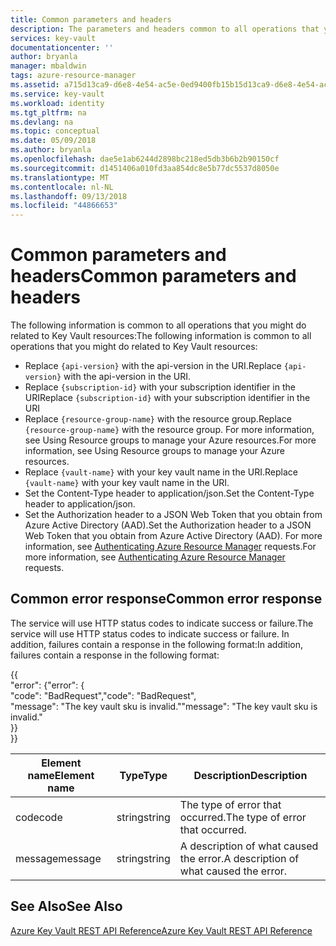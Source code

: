 ```yaml
---
title: Common parameters and headers
description: The parameters and headers common to all operations that you might do related to Key Vault resources.
services: key-vault
documentationcenter: ''
author: bryanla
manager: mbaldwin
tags: azure-resource-manager
ms.assetid: a715d13ca9-d6e8-4e54-ac5e-0ed9400fb15b15d13ca9-d6e8-4e54-ac5e-0ed9400fb15b
ms.service: key-vault
ms.workload: identity
ms.tgt_pltfrm: na
ms.devlang: na
ms.topic: conceptual
ms.date: 05/09/2018
ms.author: bryanla
ms.openlocfilehash: dae5e1ab6244d2898bc218ed5db3b6b2b90150cf
ms.sourcegitcommit: d1451406a010fd3aa854dc8e5b77dc5537d8050e
ms.translationtype: MT
ms.contentlocale: nl-NL
ms.lasthandoff: 09/13/2018
ms.locfileid: "44866653"
---
```

# <a name="common-parameters-and-headers"></a><span data-ttu-id="01ba3-103">Common parameters and headers</span><span class="sxs-lookup"><span data-stu-id="01ba3-103">Common parameters and headers</span></span>

<span data-ttu-id="01ba3-104">The following information is common to all operations that you might do related to Key Vault resources:</span><span class="sxs-lookup"><span data-stu-id="01ba3-104">The following information is common to all operations that you might do related to Key Vault resources:</span></span>

- <span data-ttu-id="01ba3-105">Replace `{api-version}` with the api-version in the URI.</span><span class="sxs-lookup"><span data-stu-id="01ba3-105">Replace `{api-version}` with the api-version in the URI.</span></span>
- <span data-ttu-id="01ba3-106">Replace `{subscription-id}` with your subscription identifier in the URI</span><span class="sxs-lookup"><span data-stu-id="01ba3-106">Replace `{subscription-id}` with your subscription identifier in the URI</span></span>
- <span data-ttu-id="01ba3-107">Replace `{resource-group-name}` with the resource group.</span><span class="sxs-lookup"><span data-stu-id="01ba3-107">Replace `{resource-group-name}` with the resource group.</span></span> <span data-ttu-id="01ba3-108">For more information, see Using Resource groups to manage your Azure resources.</span><span class="sxs-lookup"><span data-stu-id="01ba3-108">For more information, see Using Resource groups to manage your Azure resources.</span></span>
- <span data-ttu-id="01ba3-109">Replace `{vault-name}` with your key vault name in the URI.</span><span class="sxs-lookup"><span data-stu-id="01ba3-109">Replace `{vault-name}` with your key vault name in the URI.</span></span>
- <span data-ttu-id="01ba3-110">Set the Content-Type header to application/json.</span><span class="sxs-lookup"><span data-stu-id="01ba3-110">Set the Content-Type header to application/json.</span></span>
- <span data-ttu-id="01ba3-111">Set the Authorization header to a JSON Web Token that you obtain from Azure Active Directory (AAD).</span><span class="sxs-lookup"><span data-stu-id="01ba3-111">Set the Authorization header to a JSON Web Token that you obtain from Azure Active Directory (AAD).</span></span> <span data-ttu-id="01ba3-112">For more information, see [Authenticating Azure Resource Manager](authentication-requests-and-responses.md) requests.</span><span class="sxs-lookup"><span data-stu-id="01ba3-112">For more information, see [Authenticating Azure Resource Manager](authentication-requests-and-responses.md) requests.</span></span>

## <a name="common-error-response"></a><span data-ttu-id="01ba3-113">Common error response</span><span class="sxs-lookup"><span data-stu-id="01ba3-113">Common error response</span></span>
<span data-ttu-id="01ba3-114">The service will use HTTP status codes to indicate success or failure.</span><span class="sxs-lookup"><span data-stu-id="01ba3-114">The service will use HTTP status codes to indicate success or failure.</span></span> <span data-ttu-id="01ba3-115">In addition, failures contain a response in the following format:</span><span class="sxs-lookup"><span data-stu-id="01ba3-115">In addition, failures contain a response in the following format:</span></span>

   <span data-ttu-id="01ba3-116">{</span><span class="sxs-lookup"><span data-stu-id="01ba3-116">{</span></span>  
     <span data-ttu-id="01ba3-117">"error": {</span><span class="sxs-lookup"><span data-stu-id="01ba3-117">"error": {</span></span>  
     <span data-ttu-id="01ba3-118">"code": "BadRequest",</span><span class="sxs-lookup"><span data-stu-id="01ba3-118">"code": "BadRequest",</span></span>  
     <span data-ttu-id="01ba3-119">"message": "The key vault sku is invalid."</span><span class="sxs-lookup"><span data-stu-id="01ba3-119">"message": "The key vault sku is invalid."</span></span>  
     <span data-ttu-id="01ba3-120">}</span><span class="sxs-lookup"><span data-stu-id="01ba3-120">}</span></span>  
   <span data-ttu-id="01ba3-121">}</span><span class="sxs-lookup"><span data-stu-id="01ba3-121">}</span></span>  

|<span data-ttu-id="01ba3-122">Element name</span><span class="sxs-lookup"><span data-stu-id="01ba3-122">Element name</span></span> | <span data-ttu-id="01ba3-123">Type</span><span class="sxs-lookup"><span data-stu-id="01ba3-123">Type</span></span> | <span data-ttu-id="01ba3-124">Description</span><span class="sxs-lookup"><span data-stu-id="01ba3-124">Description</span></span> |
|---|---|---|
| <span data-ttu-id="01ba3-125">code</span><span class="sxs-lookup"><span data-stu-id="01ba3-125">code</span></span> | <span data-ttu-id="01ba3-126">string</span><span class="sxs-lookup"><span data-stu-id="01ba3-126">string</span></span> | <span data-ttu-id="01ba3-127">The type of error that occurred.</span><span class="sxs-lookup"><span data-stu-id="01ba3-127">The type of error that occurred.</span></span>|
| <span data-ttu-id="01ba3-128">message</span><span class="sxs-lookup"><span data-stu-id="01ba3-128">message</span></span> | <span data-ttu-id="01ba3-129">string</span><span class="sxs-lookup"><span data-stu-id="01ba3-129">string</span></span> | <span data-ttu-id="01ba3-130">A description of what caused the error.</span><span class="sxs-lookup"><span data-stu-id="01ba3-130">A description of what caused the error.</span></span> |



## <a name="see-also"></a><span data-ttu-id="01ba3-131">See Also</span><span class="sxs-lookup"><span data-stu-id="01ba3-131">See Also</span></span>
 [<span data-ttu-id="01ba3-132">Azure Key Vault REST API Reference</span><span class="sxs-lookup"><span data-stu-id="01ba3-132">Azure Key Vault REST API Reference</span></span>](/rest/api/keyvault/)
